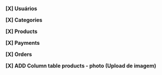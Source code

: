 **[X] Usuários**

**[X] Categories**

**[X] Products**

**[X] Payments**

**[X] Orders**

**[X] ADD Column table products - photo (Upload de imagem)**
